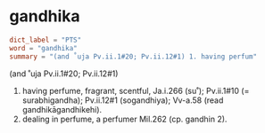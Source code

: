 # gandhika

``` toml
dict_label = "PTS"
word = "gandhika"
summary = "(and ˚uja Pv.ii.1#20; Pv.ii.12#1) 1. having perfum"
```

(and ˚uja Pv.ii.1#20; Pv.ii.12#1)

1. having perfume, fragrant, scentful, Ja.i.266 (su˚); Pv.ii.1#10 (= surabhigandha); Pv.ii.12#1 (sogandhiya); Vv\-a.58 (read gandhikāgandhikehi).
2. dealing in perfume, a perfumer Mil.262 (cp. gandhin 2).

